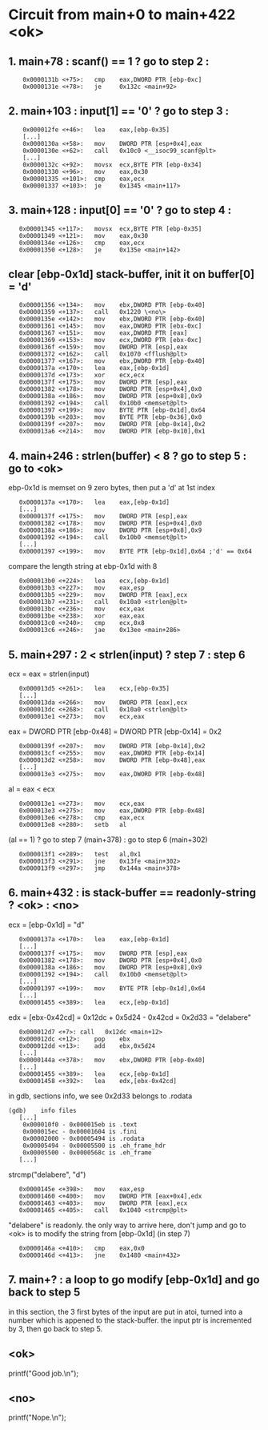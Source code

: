 # Circuit from main+0 to main+422 \<ok\>

## 1. main+78 : scanf() == 1 ? go to step 2 : <or>
```
	0x0000131b <+75>:	cmp    eax,DWORD PTR [ebp-0xc]
	0x0000131e <+78>:	je     0x132c <main+92>
```

## 2. main+103 : input[1] == '0' ? go to step 3 : <or>
```
	0x000012fe <+46>:	lea    eax,[ebp-0x35]
	[...]
	0x0000130a <+58>:	mov    DWORD PTR [esp+0x4],eax
	0x0000130e <+62>:	call   0x10c0 <__isoc99_scanf@plt>
	[...]
	0x0000132c <+92>:	movsx  ecx,BYTE PTR [ebp-0x34]
	0x00001330 <+96>:	mov    eax,0x30
	0x00001335 <+101>:	cmp    eax,ecx
	0x00001337 <+103>:	je     0x1345 <main+117>
```

## 3. main+128 : input[0] == '0' ? go to step 4 : <or>
```
   0x00001345 <+117>:	movsx  ecx,BYTE PTR [ebp-0x35]
   0x00001349 <+121>:	mov    eax,0x30
   0x0000134e <+126>:	cmp    eax,ecx
   0x00001350 <+128>:	je     0x135e <main+142>
```

## clear [ebp-0x1d] stack-buffer, init it on buffer[0] = 'd'
```
   0x00001356 <+134>:	mov    ebx,DWORD PTR [ebp-0x40]
   0x00001359 <+137>:	call   0x1220 \<no\>
   0x0000135e <+142>:	mov    ebx,DWORD PTR [ebp-0x40]
   0x00001361 <+145>:	mov    eax,DWORD PTR [ebx-0xc]
   0x00001367 <+151>:	mov    eax,DWORD PTR [eax]
   0x00001369 <+153>:	mov    ecx,DWORD PTR [ebx-0xc]
   0x0000136f <+159>:	mov    DWORD PTR [esp],eax
   0x00001372 <+162>:	call   0x1070 <fflush@plt>
   0x00001377 <+167>:	mov    ebx,DWORD PTR [ebp-0x40]
   0x0000137a <+170>:	lea    eax,[ebp-0x1d]
   0x0000137d <+173>:	xor    ecx,ecx
   0x0000137f <+175>:	mov    DWORD PTR [esp],eax
   0x00001382 <+178>:	mov    DWORD PTR [esp+0x4],0x0
   0x0000138a <+186>:	mov    DWORD PTR [esp+0x8],0x9
   0x00001392 <+194>:	call   0x10b0 <memset@plt>
   0x00001397 <+199>:	mov    BYTE PTR [ebp-0x1d],0x64
   0x0000139b <+203>:	mov    BYTE PTR [ebp-0x36],0x0
   0x0000139f <+207>:	mov    DWORD PTR [ebp-0x14],0x2
   0x000013a6 <+214>:	mov    DWORD PTR [ebp-0x10],0x1
```

## 4. main+246 : strlen(buffer) < 8 ? go to step 5 : go to \<ok\>
ebp-0x1d is memset on 9 zero bytes, then put a 'd' at 1st index
```
   0x0000137a <+170>:	lea    eax,[ebp-0x1d]
   [...]
   0x0000137f <+175>:	mov    DWORD PTR [esp],eax
   0x00001382 <+178>:	mov    DWORD PTR [esp+0x4],0x0
   0x0000138a <+186>:	mov    DWORD PTR [esp+0x8],0x9
   0x00001392 <+194>:	call   0x10b0 <memset@plt>
   [...]
   0x00001397 <+199>:	mov    BYTE PTR [ebp-0x1d],0x64 ;'d' == 0x64
```

compare the length string at ebp-0x1d with 8
```
   0x000013b0 <+224>:	lea    ecx,[ebp-0x1d]
   0x000013b3 <+227>:	mov    eax,esp
   0x000013b5 <+229>:	mov    DWORD PTR [eax],ecx
   0x000013b7 <+231>:	call   0x10a0 <strlen@plt>
   0x000013bc <+236>:	mov    ecx,eax
   0x000013be <+238>:	xor    eax,eax
   0x000013c0 <+240>:	cmp    ecx,0x8
   0x000013c6 <+246>:	jae    0x13ee <main+286>
```

## 5. main+297 : 2 < strlen(input) ? step 7 : step 6
ecx = eax = strlen(input)
```
   0x000013d5 <+261>:	lea    ecx,[ebp-0x35]
   [...]
   0x000013da <+266>:	mov    DWORD PTR [eax],ecx
   0x000013dc <+268>:	call   0x10a0 <strlen@plt>
   0x000013e1 <+273>:	mov    ecx,eax
```

eax = DWORD PTR [ebp-0x48] = DWORD PTR [ebp-0x14] = 0x2
```
   0x0000139f <+207>:	mov    DWORD PTR [ebp-0x14],0x2
   0x000013cf <+255>:	mov    eax,DWORD PTR [ebp-0x14]
   0x000013d2 <+258>:	mov    DWORD PTR [ebp-0x48],eax
   [...]
   0x000013e3 <+275>:	mov    eax,DWORD PTR [ebp-0x48]
```

al = eax < ecx
```
   0x000013e1 <+273>:	mov    ecx,eax
   0x000013e3 <+275>:	mov    eax,DWORD PTR [ebp-0x48]
   0x000013e6 <+278>:	cmp    eax,ecx
   0x000013e8 <+280>:	setb   al
```

(al == 1) ? go to step 7 (main+378) : go to step 6 (main+302)
```
   0x000013f1 <+289>:	test   al,0x1
   0x000013f3 <+291>:	jne    0x13fe <main+302>
   0x000013f9 <+297>:	jmp    0x144a <main+378>
```

## 6. main+432 : is stack-buffer == readonly-string ? \<ok\> : \<no\>
ecx = [ebp-0x1d] = "d"
```
   0x0000137a <+170>:	lea    eax,[ebp-0x1d]
   [...]
   0x0000137f <+175>:	mov    DWORD PTR [esp],eax
   0x00001382 <+178>:	mov    DWORD PTR [esp+0x4],0x0
   0x0000138a <+186>:	mov    DWORD PTR [esp+0x8],0x9
   0x00001392 <+194>:	call   0x10b0 <memset@plt>
   [...]
   0x00001397 <+199>:	mov    BYTE PTR [ebp-0x1d],0x64
   [...]
   0x00001455 <+389>:	lea    ecx,[ebp-0x1d]
```

edx = [ebx-0x42cd] = 0x12dc + 0x5d24 - 0x42cd = 0x2d33 = "delabere"
```
   0x000012d7 <+7>:	call   0x12dc <main+12>
   0x000012dc <+12>:	pop    ebx
   0x000012dd <+13>:	add    ebx,0x5d24
   [...]
   0x0000144a <+378>:	mov    ebx,DWORD PTR [ebp-0x40]
   [...]
   0x00001455 <+389>:	lea    ecx,[ebp-0x1d]
   0x00001458 <+392>:	lea    edx,[ebx-0x42cd]
```

in gdb, sections info, we see 0x2d33 belongs to .rodata
```
(gdb)    info files
   [...]
	0x000010f0 - 0x000015eb is .text
	0x000015ec - 0x00001604 is .fini
	0x00002000 - 0x00005494 is .rodata
	0x00005494 - 0x00005500 is .eh_frame_hdr
	0x00005500 - 0x0000568c is .eh_frame
   [...]
```

strcmp("delabere", "d")
```
   0x0000145e <+398>:	mov    eax,esp
   0x00001460 <+400>:	mov    DWORD PTR [eax+0x4],edx
   0x00001463 <+403>:	mov    DWORD PTR [eax],ecx
   0x00001465 <+405>:	call   0x1040 <strcmp@plt>
```

"delabere" is readonly.
the only way to arrive here, don't jump and go to \<ok\> is to modify
the string from [ebp-0x1d] (in step 7)
```
   0x0000146a <+410>:	cmp    eax,0x0
   0x0000146d <+413>:	jne    0x1480 <main+432>
```

## 7. main+? : a loop to go modify [ebp-0x1d] and go back to step 5
in this section, the 3 first bytes of the input are put in atoi, turned
into a number which is appened to the stack-buffer.
the input ptr is incremented by 3, then go back to step 5.

## \<ok\>
printf("Good job.\n");
## \<no\>
printf("Nope.\n");
